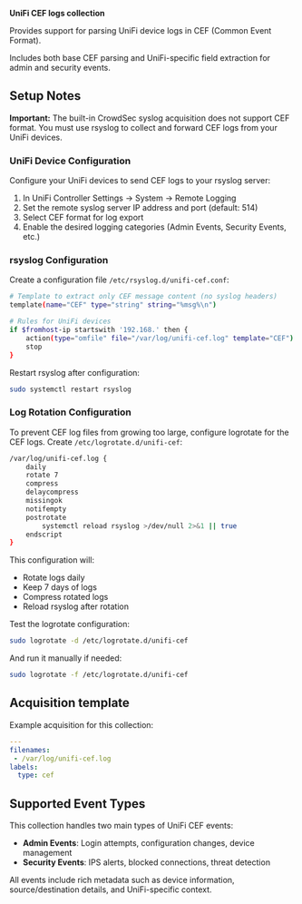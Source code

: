 **UniFi CEF logs collection**

Provides support for parsing UniFi device logs in CEF (Common Event Format).

Includes both base CEF parsing and UniFi-specific field extraction for admin and security events.

## Setup Notes

**Important:** The built-in CrowdSec syslog acquisition does not support CEF format. You must use rsyslog to collect and forward CEF logs from your UniFi devices.

### UniFi Device Configuration

Configure your UniFi devices to send CEF logs to your rsyslog server:

1. In UniFi Controller Settings → System → Remote Logging
2. Set the remote syslog server IP address and port (default: 514)
3. Select CEF format for log export
4. Enable the desired logging categories (Admin Events, Security Events, etc.)

### rsyslog Configuration

Create a configuration file `/etc/rsyslog.d/unifi-cef.conf`:

```bash
# Template to extract only CEF message content (no syslog headers)
template(name="CEF" type="string" string="%msg%\n")

# Rules for UniFi devices
if $fromhost-ip startswith '192.168.' then {
    action(type="omfile" file="/var/log/unifi-cef.log" template="CEF")
    stop
}
```

Restart rsyslog after configuration:
```bash
sudo systemctl restart rsyslog
```

### Log Rotation Configuration

To prevent CEF log files from growing too large, configure logrotate for the CEF logs. Create `/etc/logrotate.d/unifi-cef`:

```bash
/var/log/unifi-cef.log {
    daily
    rotate 7
    compress
    delaycompress
    missingok
    notifempty
    postrotate
        systemctl reload rsyslog >/dev/null 2>&1 || true
    endscript
}
```

This configuration will:
- Rotate logs daily
- Keep 7 days of logs
- Compress rotated logs
- Reload rsyslog after rotation

Test the logrotate configuration:
```bash
sudo logrotate -d /etc/logrotate.d/unifi-cef
```

And run it manually if needed:
```bash
sudo logrotate -f /etc/logrotate.d/unifi-cef
```

## Acquisition template

Example acquisition for this collection:

```yaml
---
filenames:
 - /var/log/unifi-cef.log
labels:
  type: cef
```

## Supported Event Types

This collection handles two main types of UniFi CEF events:

- **Admin Events**: Login attempts, configuration changes, device management
- **Security Events**: IPS alerts, blocked connections, threat detection

All events include rich metadata such as device information, source/destination details, and UniFi-specific context.
